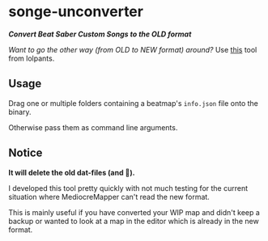 # songe-unconverter
***Convert Beat Saber Custom Songs to the OLD format***

*Want to go the other way (from OLD to NEW format) around?* Use [this](https://github.com/lolPants/songe-converter) tool from lolpants.

## Usage
Drag one or multiple folders containing a beatmap's `info.json` file onto the binary.

Otherwise pass them as command line arguments.

## Notice
**It will delete the old dat-files (and 🥚).**

I developed this tool pretty quickly with not much testing for the current situation where MediocreMapper can't read the new format.

This is mainly useful if you have converted your WIP map and didn't keep a backup or wanted to look at a map in the editor which is already in the new format.
